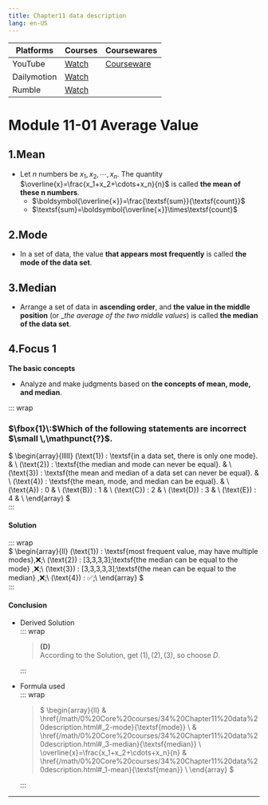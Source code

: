 ```yaml
---
title: Chapter11 data description
lang: en-US
---
```

| Platforms   | Courses                                                                                      | Coursewares                                                       |
|-------------|----------------------------------------------------------------------------------------------|-------------------------------------------------------------------|
| YouTube     | [Watch](https://www.youtube.com/watch?v=e1eWN0PrWu0&list=PLm0MFkgiW1JgKq1kku2WxmrElFbDl7p_s) | [Courseware](../../public/math/Core%20courses/pdf/Courseware.pdf) |
| Dailymotion | [Watch](https://www.dailymotion.com/video/x9gx64s?playlist=x9h6d2)                           |                                                                   |
| Rumble      | [Watch](https://rumble.com/v6s95if-34-chapter11-data-description.html)                       |                                                                   |


# Module 11-01 Average Value

## 1.Mean
- Let $n$ numbers be $x_1,x_2,\cdots,x_n$.
  The quantity $\overline{x}=\frac{x_1+x_2+\cdots+x_n}{n}$ is called __the mean of these $\boldsymbol{n}$ numbers__.  
  - $\boldsymbol{\overline{×}}=\frac{\textsf{sum}}{\textsf{count}}$
  - $\textsf{sum}=\boldsymbol{\overline{×}}\times\textsf{count}$

## 2.Mode
- In a set of data,
  the value __that appears most frequently__ is called __the mode of the data set__.  

## 3.Median
- Arrange a set of data in __ascending order__,
  and __the value in the middle position__ (or __the average of the two middle values_) is called __the median of the data set__.


## 4.Focus 1
__The basic concepts__  
- Analyze and make judgments based on __the concepts of mean, mode, and median__.


::: wrap
### $\fbox{1}\:$Which of the following statements are incorrect $\small \,\mathpunct{?}$.
$
\begin{array}{lllll}
(\text{1}) \: \textsf{in a data set, there is only one mode}. & \\
(\text{2}) \: \textsf{the median and mode can never be equal}. & \\
(\text{3}) \: \textsf{the mean and median of a data set can never be equal}. & \\
(\text{4}) \: \textsf{the mean, mode, and median can be equal}. & \\
(\text{A}) \: 0 & \\
(\text{B}) \: 1 & \\
(\text{C}) \: 2 & \\
(\text{D}) \: 3 & \\
(\text{E}) \: 4 & \\
\end{array}
$  
:::
#### Solution
::: wrap  
$
\begin{array}{ll}
(\text{1}) \: \textsf{most frequent value, may have multiple modes}\,❌\;\\
(\text{2}) \: [3,3,3,3]\;\textsf{the median can be equal to the mode}  \,❌\;\\
(\text{3}) \: [3,3,3,3,3]\;\textsf{the mean can be equal to the median} \,❌\;\\
(\text{4}) \: ✅\;\\
\end{array}
$  
:::  
#### Conclusion
- Derived Solution  
  ::: wrap
  > $\boldsymbol{(D)}$  
  > According to the Solution, get $(\text{1}),(\text{2}),(\text{3})$, so choose $D$. 

  :::
- Formula used  
  ::: wrap
  >$
  \begin{array}{ll}
  & \href{/math/0%20Core%20courses/34%20Chapter11%20data%20description.html#_2-mode}{\textsf{mode}} \\
  & \href{/math/0%20Core%20courses/34%20Chapter11%20data%20description.html#_3-median}{\textsf{median}} \\
  \overline{x}=\frac{x_1+x_2+\cdots+x_n}{n} & \href{/math/0%20Core%20courses/34%20Chapter11%20data%20description.html#_1-mean}{\textsf{mean}} \\
  \end{array}
  >$

  :::
---
